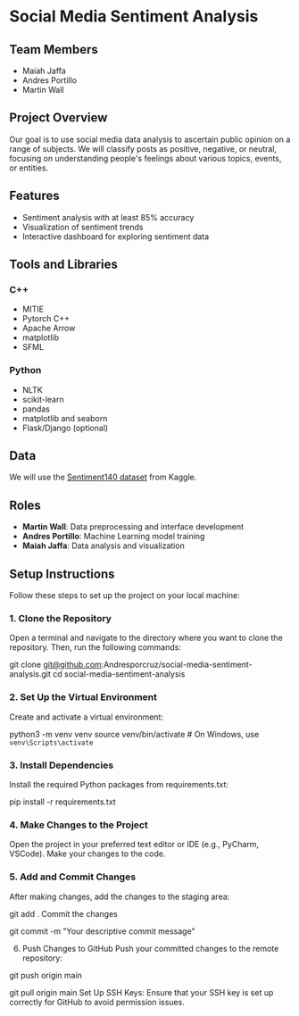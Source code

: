 # Social Media Sentiment Analysis

## Team Members
- Maiah Jaffa
- Andres Portillo
- Martin Wall

## Project Overview
Our goal is to use social media data analysis to ascertain public opinion on a range of subjects. We will classify posts as positive, negative, or neutral, focusing on understanding people's feelings about various topics, events, or entities.

## Features
- Sentiment analysis with at least 85% accuracy
- Visualization of sentiment trends
- Interactive dashboard for exploring sentiment data

## Tools and Libraries
### C++
- MITIE
- Pytorch C++
- Apache Arrow
- matplotlib
- SFML

### Python
- NLTK
- scikit-learn
- pandas
- matplotlib and seaborn
- Flask/Django (optional)

## Data
We will use the [Sentiment140 dataset](https://www.kaggle.com/datasets/krishbaisoya/tweets-sentiment-analysis) from Kaggle.

## Roles
- **Martin Wall**: Data preprocessing and interface development
- **Andres Portillo**: Machine Learning model training
- **Maiah Jaffa**: Data analysis and visualization


## Setup Instructions

Follow these steps to set up the project on your local machine:

### 1. Clone the Repository

Open a terminal and navigate to the directory where you want to clone the repository. Then, run the following commands:

git clone git@github.com:Andresporcruz/social-media-sentiment-analysis.git
cd social-media-sentiment-analysis

### 2. Set Up the Virtual Environment
Create and activate a virtual environment:

python3 -m venv venv
source venv/bin/activate  # On Windows, use `venv\Scripts\activate`

### 3. Install Dependencies
Install the required Python packages from requirements.txt:

pip install -r requirements.txt

### 4. Make Changes to the Project
Open the project in your preferred text editor or IDE (e.g., PyCharm, VSCode). Make your changes to the code.

### 5. Add and Commit Changes
After making changes, add the changes to the staging area:

git add .
Commit the changes 

git commit -m "Your descriptive commit message"

6. Push Changes to GitHub
Push your committed changes to the remote repository:

git push origin main

git pull origin main
Set Up SSH Keys: Ensure that your SSH key is set up correctly for GitHub to avoid permission issues.
